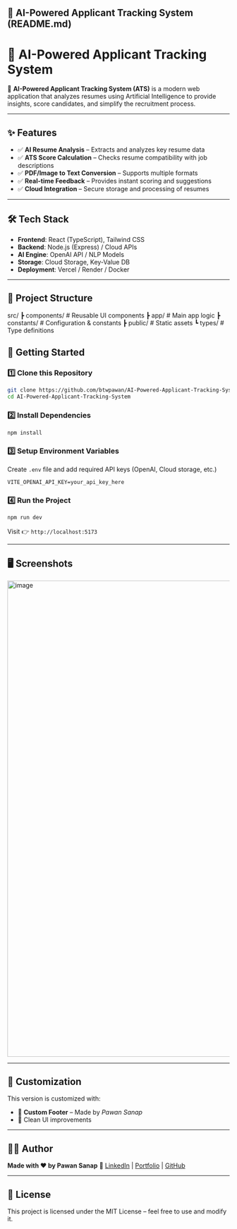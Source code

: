 ## 📄 **AI-Powered Applicant Tracking System** (README.md)

# 🧠 AI-Powered Applicant Tracking System

🚀 **AI-Powered Applicant Tracking System (ATS)** is a modern web application that analyzes resumes using Artificial Intelligence to provide insights, score candidates, and simplify the recruitment process.

---

## ✨ Features
- ✅ **AI Resume Analysis** – Extracts and analyzes key resume data  
- ✅ **ATS Score Calculation** – Checks resume compatibility with job descriptions  
- ✅ **PDF/Image to Text Conversion** – Supports multiple formats  
- ✅ **Real-time Feedback** – Provides instant scoring and suggestions  
- ✅ **Cloud Integration** – Secure storage and processing of resumes  

---

## 🛠️ Tech Stack
- **Frontend**: React (TypeScript), Tailwind CSS  
- **Backend**: Node.js (Express) / Cloud APIs  
- **AI Engine**: OpenAI API / NLP Models  
- **Storage**: Cloud Storage, Key-Value DB  
- **Deployment**: Vercel / Render / Docker  

---

## 📂 Project Structure

src/
┣ components/    # Reusable UI components
┣ app/           # Main app logic
┣ constants/     # Configuration & constants
┣ public/        # Static assets
┗ types/         # Type definitions


## 🚀 Getting Started

### 1️⃣ Clone this Repository
```bash
git clone https://github.com/btwpawan/AI-Powered-Applicant-Tracking-System.git
cd AI-Powered-Applicant-Tracking-System
````

### 2️⃣ Install Dependencies

```bash
npm install
```

### 3️⃣ Setup Environment Variables

Create `.env` file and add required API keys (OpenAI, Cloud storage, etc.)

```
VITE_OPENAI_API_KEY=your_api_key_here
```

### 4️⃣ Run the Project

```bash
npm run dev
```

Visit 👉 `http://localhost:5173`

---

## 🖥️ Screenshots

<img width="1920" height="1080" alt="image" src="https://github.com/user-attachments/assets/a9b66dbc-b8cc-4128-8687-817288c16367" />


---

## 🌟 Customization

This version is customized with:

* 🔹 **Custom Footer** – Made by *Pawan Sanap*
* 🔹 Clean UI improvements

---

## 👨‍💻 Author

**Made with ❤️ by Pawan Sanap**
🔗 [LinkedIn](https://www.linkedin.com/in/pawan-sanap) | [Portfolio](https://your-portfolio-link) | [GitHub](https://github.com/btwpawan)

---

## 📜 License

This project is licensed under the MIT License – feel free to use and modify it.


